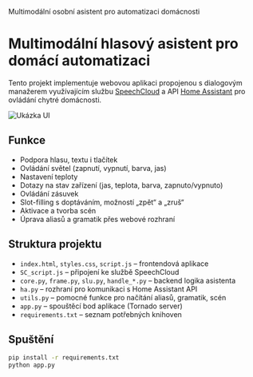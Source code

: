 Multimodální osobní asistent pro automatizaci domácnosti

# Multimodální hlasový asistent pro domácí automatizaci

Tento projekt implementuje webovou aplikaci propojenou s dialogovým manažerem využívajícím službu [SpeechCloud](https://speechcloud.kky.zcu.cz/) a API [Home Assistant](https://www.home-assistant.io/) pro ovládání chytré domácnosti.

![Ukázka UI](static/img/ui_screenshot.png)

## Funkce

- Podpora hlasu, textu i tlačítek
- Ovládání světel (zapnutí, vypnutí, barva, jas)
- Nastavení teploty
- Dotazy na stav zařízení (jas, teplota, barva, zapnuto/vypnuto)
- Ovládání zásuvek
- Slot-filling s doptáváním, možností „zpět“ a „zruš“
- Aktivace a tvorba scén
- Úprava aliasů a gramatik přes webové rozhraní

## Struktura projektu

- `index.html`, `styles.css`, `script.js` – frontendová aplikace
- `SC_script.js` – připojení ke službě SpeechCloud
- `core.py`, `frame.py`, `slu.py`, `handle_*.py` – backend logika asistenta
- `ha.py` – rozhraní pro komunikaci s Home Assistant API
- `utils.py` – pomocné funkce pro načítání aliasů, gramatik, scén
- `app.py` – spouštěcí bod aplikace (Tornado server)
- `requirements.txt` – seznam potřebných knihoven

## Spuštění

```bash
pip install -r requirements.txt
python app.py
```
